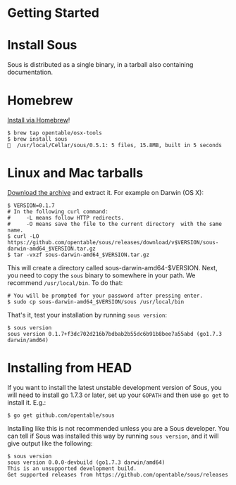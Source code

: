 # Getting Started

# Install Sous

Sous is distributed as a single binary, in a tarball also containing documentation.

# Homebrew
[Install via Homebrew](https://github.com/opentable/homebrew-osx-tools)!

```
$ brew tap opentable/osx-tools
$ brew install sous
🍺  /usr/local/Cellar/sous/0.5.1: 5 files, 15.8MB, built in 5 seconds
```

# Linux and Mac tarballs

[Download the archive] and extract it. For example on Darwin (OS X):

```shell
$ VERSION=0.1.7 
# In the following curl command:
#     -L means follow HTTP redirects.
#     -O means save the file to the current directory  with the same name.
$ curl -LO https://github.com/opentable/sous/releases/download/v$VERSION/sous-darwin-amd64_$VERSION.tar.gz
$ tar -vxzf sous-darwin-amd64_$VERSION.tar.gz
```

This will create a directory called sous-darwin-amd64-$VERSION. Next, you need to copy
the `sous` binary to somewhere in your path. We recommend `/usr/local/bin`. To do that:

```shell
# You will be prompted for your password after pressing enter.
$ sudo cp sous-darwin-amd64_$VERSION/sous /usr/local/bin
```

That's it, test your installation by running `sous version`:

```shell
$ sous version
sous version 0.1.7+f3dc702d216b7bdbab2b55dc6b91b8bee7a55abd (go1.7.3 darwin/amd64)
```
    
[Download the archive]: https://github.com/opentable/sous/releases

# Installing from HEAD

If you want to install the latest unstable development version of Sous, you will need to install
go 1.7.3 or later, set up your `GOPATH` and then use `go get` to install it. E.g.:

```shell
$ go get github.com/opentable/sous
```

Installing like this is not recommended unless you are a Sous developer. You can tell if Sous
was installed this way by running `sous version`, and it will give output like the following:

```shell
$ sous version
sous version 0.0.0-devbuild (go1.7.3 darwin/amd64)
This is an unsupported development build.
Get supported releases from https://github.com/opentable/sous/releases
```
